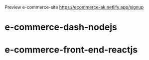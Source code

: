 Preview e-commerce-site
https://ecommerce-ak.netlify.app/signup 
# e-commerce-dash-nodejs
# e-commerce-front-end-reactjs
